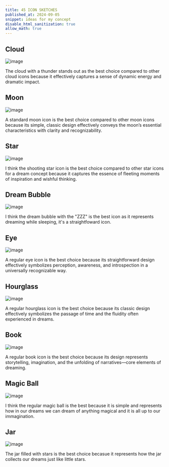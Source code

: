 ```yaml
---
title: 45 ICON SKETCHES
published_at: 2024-09-05
snippet: ideas for my concept
disable_html_sanitization: true
allow_math: true
---
```


## Cloud
![image](cloudsketch.jpg)

The cloud with a thunder stands out as the best choice compared to other cloud icons because it effectively captures a sense of dynamic energy and dramatic impact. 

## Moon
![image](moonsketch.jpg)

A standard moon icon is the best choice compared to other moon icons because its simple, classic design effectively conveys the moon’s essential characteristics with clarity and recognizability. 

## Star
![image](starsketch.jpg)

I think the shooting star icon is the best choice compared to other star icons for a dream concept because it captures the essence of fleeting moments of inspiration and wishful thinking.

## Dream Bubble
![image](bubblesketch.jpg)

I think the dream bubble with the "ZZZ" is the best icon as it represents dreaming while sleeping, it's a straightfoward icon.

## Eye
![image](eyesketch.jpg)

A regular eye icon is the best choice because its straightforward design effectively symbolizes perception, awareness, and introspection in a universally recognizable way.

## Hourglass
![image](hourglasssketch.jpg)

A regular hourglass icon is the best choice because its classic design effectively symbolizes the passage of time and the fluidity often experienced in dreams.

## Book
![image](booksketch.jpg)

A regular book icon is the best choice because its design  represents storytelling, imagination, and the unfolding of narratives—core elements of dreaming. 

## Magic Ball
![image](ballsketch.jpg)

I think the regular magic ball is the best because it is simple and represents how in our dreams we can dream of anything magical and it is all up to our immagination. 

## Jar
![image](jarsketch.jpg)

The jar filled with stars is the best choice becasue it represents how the jar collects our dreams just like little stars.